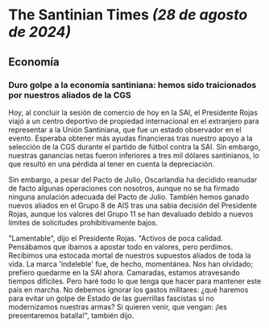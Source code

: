 # The Santinian Times _(28 de agosto de 2024)_

## Economía

### Duro golpe a la economía santiniana: hemos sido traicionados por nuestros aliados de la CGS

Hoy, al concluir la sesión de comercio de hoy en la SAI, el Presidente Rojas viajó a un centro deportivo de propiedad
internacional en el extranjero para representar a la Unión Santiniana, que fue un estado observador en el evento. Esperaba
obtener más ayudas financieras tras nuestro apoyo a la selección de la CGS durante el partido de fútbol contra la SAI.
Sin embargo, nuestras ganancias netas fueron inferiores a tres mil dólares santinianos, lo que resultó en una pérdida
al tener en cuenta la depreciación.

Sin embargo, a pesar del Pacto de Julio, Oscarlandia ha decidido reanudar de facto algunas operaciones con nosotros,
aunque no se ha firmado ninguna anulación adecuada del Pacto de Julio. También hemos ganado nuevos aliados en el Grupo 8
de AIS tras una sabia decisión del Presidente Rojas, aunque los valores del Grupo 11 se han devaluado debido a nuevos límites
de solicitudes prohibitivamente bajos.

"Lamentable", dijo el Presidente Rojas. "Activos de poca calidad. Pensábamos que íbamos a apostar todo en valores, pero perdimos.
Recibimos una estocada mortal de nuestros supuestos aliados de toda la vida. La marca 'indeleble' fue, de hecho, momentánea.
Nos han olvidado; prefiero quedarme en ​​la SAI ahora. Camaradas, estamos atravesando tiempos difíciles. Pero haré todo lo que
tenga que hacer para mantener este país en marcha. No debemos ignorar los gastos militares: ¿qué haremos para evitar un golpe de
Estado de las guerrillas fascistas si no modernizamos nuestras armas? Si quieren venir, que vengan: ¡les presentaremos batalla!",
también dijo.
